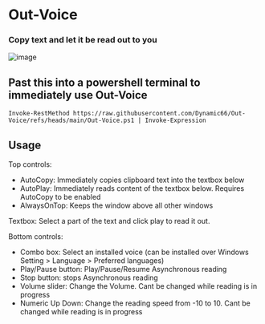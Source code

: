 # Out-Voice

### Copy text and let it be read out to you

  ![image](https://github.com/user-attachments/assets/61136e0d-e3c6-42a7-b392-8ce7b3079fac)

## Past this into a powershell terminal to immediately use Out-Voice 
  ```
  Invoke-RestMethod https://raw.githubusercontent.com/Dynamic66/Out-Voice/refs/heads/main/Out-Voice.ps1 | Invoke-Expression
  ```

## Usage
Top controls:
- AutoCopy: Immediately copies clipboard text into the textbox below
- AutoPlay: Immediately reads content of the textbox below. Requires AutoCopy to be enabled 
- AlwaysOnTop: Keeps the window above all other windows

Textbox: Select a part of the text and click play to read it out. 

Bottom controls:
- Combo box: Select an installed voice (can be installed over Windows Setting > Language > Preferred languages)
- Play/Pause button: Play/Pause/Resume Asynchronous reading
- Stop button: stops Asynchronous reading
- Volume slider: Change the Volume. Cant be changed while reading is in progress
- Numeric Up Down: Change the reading speed from -10 to 10. Cant be changed while reading is in progress
